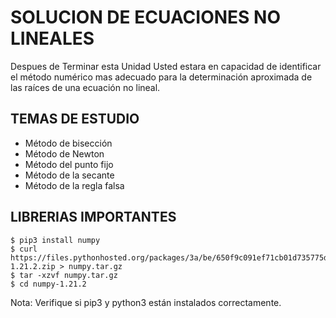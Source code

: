 # SOLUCION DE ECUACIONES NO LINEALES

Despues de Terminar esta Unidad Usted estara en capacidad de identificar el método numérico mas adecuado para la determinación aproximada de las raíces de una ecuación no lineal.

## TEMAS DE ESTUDIO

- Método de bisección
- Método de Newton
- Método del punto fijo
- Método de la secante
- Método de la regla falsa

## LIBRERIAS IMPORTANTES

```
$ pip3 install numpy 
$ curl https://files.pythonhosted.org/packages/3a/be/650f9c091ef71cb01d735775d554e068752d3ff63d7943b26316dc401749/numpy-1.21.2.zip > numpy.tar.gz
$ tar -xzvf numpy.tar.gz
$ cd numpy-1.21.2
```

Nota: Verifique si pip3 y python3 están instalados correctamente.